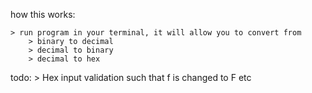 how this works:

	> run program in your terminal, it will allow you to convert from 
		> binary to decimal
		> decimal to binary
		> decimal to hex
todo:
	> Hex input validation such that f is changed to F etc


